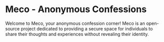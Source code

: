 # Meco - Anonymous Confessions

Welcome to Meco, your anonymous confession corner! Meco is an open-source project dedicated to providing a secure space for individuals to share their thoughts and experiences without revealing their identity.
